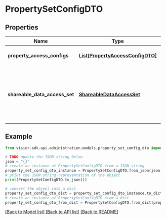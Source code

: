 # PropertySetConfigDTO


## Properties

Name | Type | Description | Notes
------------ | ------------- | ------------- | -------------
**property_access_configs** | [**List[PropertyAccessConfigDTO]**](PropertyAccessConfigDTO.md) | The data access for a property. | [optional] 
**shareable_data_access_set** | [**ShareableDataAccessSet**](ShareableDataAccessSet.md) | A shareable data access set. Shareable data access sets may be linked in multiple permissions. | [optional] 

## Example

```python
from visier.sdk.api.administration.models.property_set_config_dto import PropertySetConfigDTO

# TODO update the JSON string below
json = "{}"
# create an instance of PropertySetConfigDTO from a JSON string
property_set_config_dto_instance = PropertySetConfigDTO.from_json(json)
# print the JSON string representation of the object
print(PropertySetConfigDTO.to_json())

# convert the object into a dict
property_set_config_dto_dict = property_set_config_dto_instance.to_dict()
# create an instance of PropertySetConfigDTO from a dict
property_set_config_dto_from_dict = PropertySetConfigDTO.from_dict(property_set_config_dto_dict)
```
[[Back to Model list]](../README.md#documentation-for-models) [[Back to API list]](../README.md#documentation-for-api-endpoints) [[Back to README]](../README.md)


